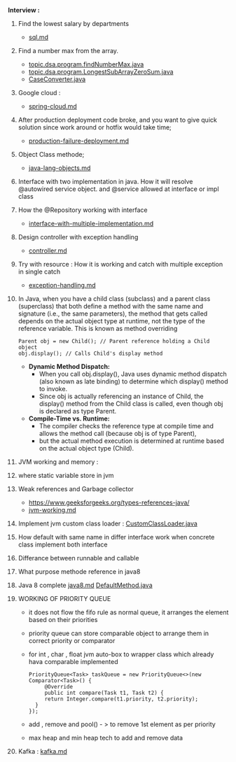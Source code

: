 **Interview :**
1. Find the lowest salary by departments
   - [sql.md](sql/sql.md) 
2. Find a number max from the array.
   - [topic.dsa.program.findNumberMax.java](findNumberMax.java)
   - [topic.dsa.program.LongestSubArrayZeroSum.java](LongestSubArrayZeroSum.java)
   - [CaseConverter.java](../program/CaseConverter.java)
3. Google cloud :
   - [spring-cloud.md](springboot/component/spring-cloud.md)
4. After production deployment code broke, and you want to give quick solution since work around 
    or hotfix would take time;
   - [production-failure-deployment.md](mangerial/production-failure-deployment.md)
5. Object Class methode; 
   - [java-lang-objects.md](core/java/java-lang-objects.md)
6. Interface with two implementation in java. How it will resolve @autowired service object.
   and @service allowed at interface or impl class
7. How the @Repository working with interface 
   - [interface-with-multiple-implementation.md](core/java/interface-with-multiple-implimentation.md)
8. Design controller with exception handling
   - [controller.md](rest/api/controller.md)
9. Try with resource : How it is working and catch with multiple exception in single catch
   - [exception-handling.md](exception-handling.md)
10. In Java, when you have a child class (subclass) and a parent class (superclass) that both define a method with the same name and signature (i.e., the same parameters), 
    the method that gets called depends on the actual object type at runtime, not the type of the reference variable. This is known as method overriding
    
        Parent obj = new Child(); // Parent reference holding a Child object
        obj.display(); // Calls Child's display method

    - **Dynamic Method Dispatch:** 
         - When you call obj.display(), Java uses dynamic method dispatch (also known as late binding) to determine which display() method to invoke.
         - Since obj is actually referencing an instance of Child, the display() method from the Child class is called, even though obj is declared as type Parent.
    - **Compile-Time vs. Runtime:** 
         - The compiler checks the reference type at compile time and allows the method call (because obj is of type Parent), 
         - but the actual method execution is determined at runtime based on the actual object type (Child).
11. JVM working and memory :
12. where static variable store in jvm
13. Weak references and Garbage collector 
     - https://www.geeksforgeeks.org/types-references-java/ 
     - [jvm-working.md](core/java/jvm-working.md)
14. Implement jvm custom class loader : 
    [CustomClassLoader.java](../program/CustomClassLoader.java)
15. How default with same name in differ interface work when concrete class implement both interface
16. Differance between runnable and callable
17. What purpose methode reference in java8 
18. Java 8 complete
     [java8.md](java8/java8.md)
     [DefaultMethod.java](../program/DefaultMethod.java)
19. WORKING OF PRIORITY QUEUE
    - it does not flow the fifo rule as normal queue, it arranges the element based on their priorities 
    - priority queue can store comparable object to arrange them in correct priority or comparator
    - for int , char , float jvm auto-box  to wrapper class which already hava comparable implemented 

          PriorityQueue<Task> taskQueue = new PriorityQueue<>(new Comparator<Task>() {
               @Override
               public int compare(Task t1, Task t2) {
               return Integer.compare(t1.priority, t2.priority);
            }
          });
    - add , remove and pool() - > to remove 1st element as per priority 
    - max heap and min heap tech to add and remove data
20. Kafka : [kafka.md](kafka/kafka.md)